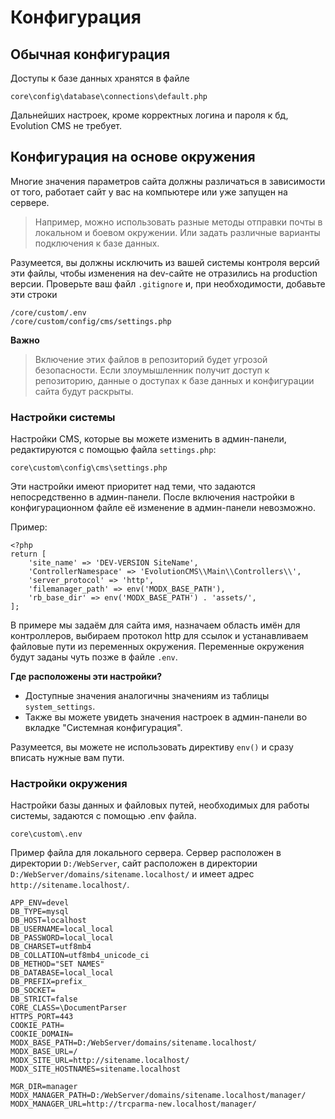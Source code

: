 # Конфигурация #
## Обычная конфигурация ## 

Доступы к базе данных хранятся в файле
```
core\config\database\connections\default.php
```
Дальнейших настроек, кроме корректных логина и пароля к бд, Evolution CMS не требует.

## Конфигурация на основе окружения ## 

Многие значения параметров сайта должны различаться в зависимости от того, работает сайт у вас на компьютере или уже запущен на сервере.

> Например, можно использовать разные методы отправки почты в локальном и боевом окружении. Или задать различные варианты подключения к базе данных.

Разумеется, вы должны исключить из вашей системы контроля версий эти файлы, чтобы изменения на dev-сайте не отразились на production версии.
Проверьте ваш файл `.gitignore` и, при необходимости, добавьте эти строки

```
/core/custom/.env
/core/custom/config/cms/settings.php
```

**Важно**
> Включение этих файлов в репозиторий будет угрозой безопасности. Если злоумышленник получит доступ к репозиторию, данные о доступах к базе данных и конфигурации сайта будут раскрыты.


### Настройки системы ###

Настройки CMS, которые вы можете изменить в админ-панели, редактируются с  помощью файла `settings.php`:

```
core\custom\config\cms\settings.php
```

Эти настройки имеют приоритет над теми, что задаются непосредственно в админ-панели. После включения настройки в конфигурационном файле её изменение в админ-панели невозможно.

Пример:

```
<?php
return [
    'site_name' => 'DEV-VERSION SiteName',
    'ControllerNamespace' => 'EvolutionCMS\\Main\\Controllers\\',
    'server_protocol' => 'http',
    'filemanager_path' => env('MODX_BASE_PATH'), 
    'rb_base_dir' => env('MODX_BASE_PATH') . 'assets/',
];
```
В примере мы задаём для сайта имя, назначаем область имён для контроллеров, выбираем протокол http для ссылок и устанавливаем файловые пути из переменных окружения. Переменные окружения будут заданы чуть позже в файле `.env`.

**Где расположены эти настройки?**

 * Доступные значения аналогичны значениям из таблицы `system_settings`. 
 * Также вы можете увидеть значения настроек в админ-панели во вкладке "Системная конфигурация".


Разумеется, вы можете не использовать директиву `env()` и сразу вписать нужные вам пути.


### Настройки окружения ### 
Настройки базы данных и файловых путей, необходимых для работы системы, задаются  с помощью .env файла.
```
core\custom\.env
```
Пример файла для локального сервера. Сервер расположен в директории `D:/WebServer`, сайт расположен в директории `D:/WebServer/domains/sitename.localhost/` и имеет адрес `http://sitename.localhost/`.

```
APP_ENV=devel
DB_TYPE=mysql
DB_HOST=localhost
DB_USERNAME=local_local
DB_PASSWORD=local_local
DB_CHARSET=utf8mb4
DB_COLLATION=utf8mb4_unicode_ci
DB_METHOD="SET NAMES"
DB_DATABASE=local_local
DB_PREFIX=prefix_
DB_SOCKET=
DB_STRICT=false
CORE_CLASS=\DocumentParser
HTTPS_PORT=443
COOKIE_PATH=
COOKIE_DOMAIN=
MODX_BASE_PATH=D:/WebServer/domains/sitename.localhost/
MODX_BASE_URL=/
MODX_SITE_URL=http://sitename.localhost/
MODX_SITE_HOSTNAMES=sitename.localhost

MGR_DIR=manager
MODX_MANAGER_PATH=D:/WebServer/domains/sitename.localhost/manager/
MODX_MANAGER_URL=http://trcparma-new.localhost/manager/

```
